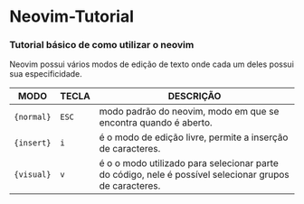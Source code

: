 # Neovim-Tutorial
### Tutorial básico de como utilizar o neovim
<p>
  Neovim possui vários modos de edição de texto onde cada um deles possui sua especificidade.
</p>


MODO      | TECLA | DESCRIÇÃO
----------|-------|--------------------------------------------------------------------------------------------------
`{normal}`|`ESC`  |modo padrão do neovim, modo em que se encontra quando é aberto.
`{insert}`|`i`    |é o modo de edição livre, permite a inserção de caracteres.
`{visual}`|`v`    |é o o modo utilizado para selecionar parte do código, nele é possível selecionar grupos de caracteres.


